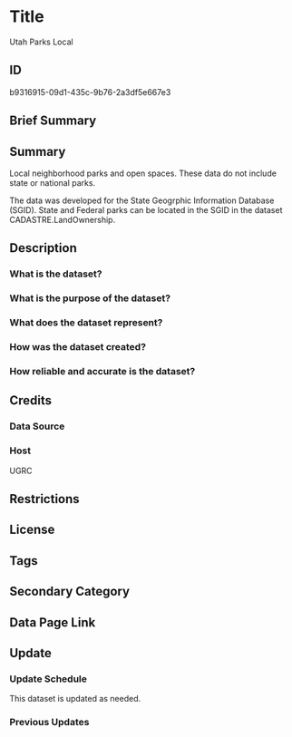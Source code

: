 # Title

Utah Parks Local

## ID

b9316915-09d1-435c-9b76-2a3df5e667e3

## Brief Summary

## Summary

Local neighborhood parks and open spaces. These data do not include state or national parks.

The data was developed for the State Geogrphic Information Database (SGID). State and Federal parks can be located in the SGID in the dataset CADASTRE.LandOwnership.

## Description

### What is the dataset?

### What is the purpose of the dataset?

### What does the dataset represent?

### How was the dataset created?

### How reliable and accurate is the dataset?

## Credits

### Data Source

### Host

UGRC

## Restrictions

## License

## Tags

## Secondary Category

## Data Page Link

## Update

### Update Schedule

This dataset is updated as needed.

### Previous Updates
